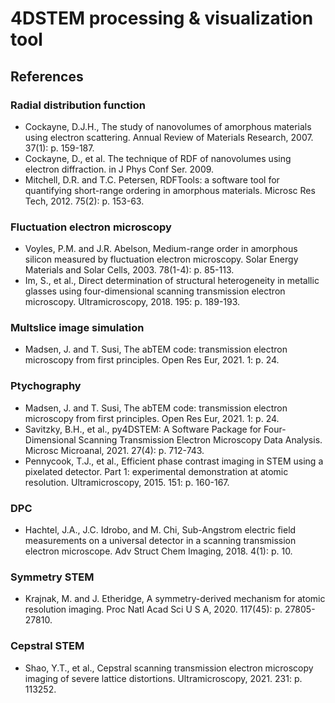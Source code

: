 # 4DSTEM processing & visualization tool

## References
### Radial distribution function
- Cockayne, D.J.H., The study of nanovolumes of amorphous materials using electron scattering. Annual Review of Materials Research, 2007. 37(1): p. 159-187.  
- Cockayne, D., et al. The technique of RDF of nanovolumes using electron diffraction. in J Phys Conf Ser. 2009.  
- Mitchell, D.R. and T.C. Petersen, RDFTools: a software tool for quantifying short-range ordering in amorphous materials. Microsc Res Tech, 2012. 75(2): p. 153-63.

### Fluctuation electron microscopy
- Voyles, P.M. and J.R. Abelson, Medium-range order in amorphous silicon measured by fluctuation electron microscopy. Solar Energy Materials and Solar Cells, 2003. 78(1-4): p. 85-113.  
- Im, S., et al., Direct determination of structural heterogeneity in metallic glasses using four-dimensional scanning transmission electron microscopy. Ultramicroscopy, 2018. 195: p. 189-193.

### Multslice image simulation
- Madsen, J. and T. Susi, The abTEM code: transmission electron microscopy from first principles. Open Res Eur, 2021. 1: p. 24.

### Ptychography
- Madsen, J. and T. Susi, The abTEM code: transmission electron microscopy from first principles. Open Res Eur, 2021. 1: p. 24.
- Savitzky, B.H., et al., py4DSTEM: A Software Package for Four-Dimensional Scanning Transmission Electron Microscopy Data Analysis. Microsc Microanal, 2021. 27(4): p. 712-743.
- Pennycook, T.J., et al., Efficient phase contrast imaging in STEM using a pixelated detector. Part 1: experimental demonstration at atomic resolution. Ultramicroscopy, 2015. 151: p. 160-167.

### DPC
- Hachtel, J.A., J.C. Idrobo, and M. Chi, Sub-Angstrom electric field measurements on a universal detector in a scanning transmission electron microscope. Adv Struct Chem Imaging, 2018. 4(1): p. 10.

### Symmetry STEM
- Krajnak, M. and J. Etheridge, A symmetry-derived mechanism for atomic resolution imaging. Proc Natl Acad Sci U S A, 2020. 117(45): p. 27805-27810.

### Cepstral STEM
- Shao, Y.T., et al., Cepstral scanning transmission electron microscopy imaging of severe lattice distortions. Ultramicroscopy, 2021. 231: p. 113252.
